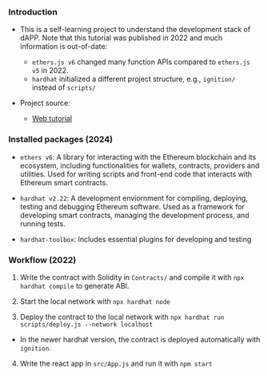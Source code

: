 ### Introduction

- This is a self-learning project to understand the development stack of dAPP. Note that this tutorial was published in 2022 and much information is out-of-date:
  - `ethers.js v6` changed many function APIs compared to `ethers.js v5` in 2022.
  - `hardhat` initialized a different project structure, e.g., `ignition/` instead of `scripts/`

- Project source:
    - [Web tutorial](https://dev.to/dabit3/the-complete-guide-to-full-stack-ethereum-development-3j13)

### Installed packages (2024)

- `ethers v6`: A library for interacting with the Ethereum blockchain and its ecosystem, including functionalities for wallets, contracts, providers and utilities. Used for writing scripts and front-end code that interacts with Ethereum smart contracts.

- `hardhat v2.22`: A development enviornment for compiling, deploying, testing and debugging Ethereum software. Used as a framework for developing smart contracts, managing the development process, and running tests.

- `hardhat-toolbox`: Includes essential plugins for developing and testing

### Workflow (2022)

1. Write the contract with Solidity in `Contracts/` and compile it with `npx hardhat compile` to generate ABI.

2. Start the local network with `npx hardhat node`

3. Deploy the contract to the local network with `npx hardhat run scripts/deploy.js --network localhost`
  - In the newer hardhat version, the contract is deployed automatically with `ignition`.
  
4. Write the react app in `src/App.js` and run it with `npm start`

 
